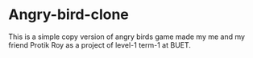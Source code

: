 # Angry-bird-clone
This is a simple copy version of angry birds game made my me and my friend Protik Roy as a project of level-1 term-1 at BUET.
